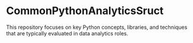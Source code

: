 # CommonPythonAnalyticsSruct
This repository focuses on key Python concepts, libraries, and techniques that are typically evaluated in data analytics roles.
